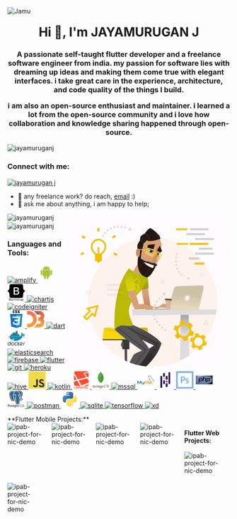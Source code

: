 <img align="left" alt="Jamu" src="https://lh3.googleusercontent.com/a-/AOh14GjSDcbh8k7ha16KO4fy51ar5E8ia57RBEzYqZ4x=s288-p-rw-no" />
<h1 align="center">Hi 👋, I'm JAYAMURUGAN J</h1>
<h3 align="center">A passionate self-taught flutter developer and a freelance software engineer from india. my passion for software lies with dreaming up ideas and making them come true with elegant interfaces. i take great care in the experience, architecture, and code quality of the things I build.

i am also an open-source enthusiast and maintainer. i learned a lot from the open-source community and i love how collaboration and knowledge sharing happened through open-source.</h3>

<p align="left"> <img src="https://komarev.com/ghpvc/?username=jayamuruganj&label=Profile%20views&color=0e75b6&style=flat" alt="jayamuruganj" /> </p>

<h3 align="left">Connect with me:</h3>
<p align="left">
<a href="https://linkedin.com/in/jayamurugan j" target="blank"><img align="center" src="https://raw.githubusercontent.com/rahuldkjain/github-profile-readme-generator/master/src/images/icons/Social/linked-in-alt.svg" alt="jayamurugan j" height="30" width="40" /></a>
</p>


- 💼 any freelance work? do reach, [email](mailto:jamu03031996@gmail.com) :)
- 💬 ask me about anything, i am happy to help;

<img align="right" alt="GIF" src="https://github.com/JAYAMURUGANJ/JAYAMURUGANJ/blob/main/mygitgif.gif?raw=true"/>

<p><img align="left" src="https://github-readme-stats.vercel.app/api/top-langs?username=jayamuruganj&show_icons=true&locale=en&layout=compact" alt="jayamuruganj" /></p>

<p>&nbsp;<img align="center" src="https://github-readme-stats.vercel.app/api?username=jayamuruganj&show_icons=true&locale=en" alt="jayamuruganj" /></p>

<h3 align="left">Languages and Tools:</h3>
<p align="left"> <a href="https://aws.amazon.com/amplify/" target="_blank" rel="noreferrer"> <img src="https://docs.amplify.aws/assets/logo-dark.svg" alt="amplify" width="40" height="40"/> </a> <a href="https://developer.android.com" target="_blank" rel="noreferrer"> <img src="https://raw.githubusercontent.com/devicons/devicon/master/icons/android/android-original-wordmark.svg" alt="android" width="40" height="40"/> </a> <a href="https://getbootstrap.com" target="_blank" rel="noreferrer"> <img src="https://raw.githubusercontent.com/devicons/devicon/master/icons/bootstrap/bootstrap-plain-wordmark.svg" alt="bootstrap" width="40" height="40"/> </a> <a href="https://www.chartjs.org" target="_blank" rel="noreferrer"> <img src="https://www.chartjs.org/media/logo-title.svg" alt="chartjs" width="40" height="40"/> </a> <a href="https://codeigniter.com" target="_blank" rel="noreferrer"> <img src="https://cdn.worldvectorlogo.com/logos/codeigniter.svg" alt="codeigniter" width="40" height="40"/> </a> <a href="https://www.w3schools.com/css/" target="_blank" rel="noreferrer"> <img src="https://raw.githubusercontent.com/devicons/devicon/master/icons/css3/css3-original-wordmark.svg" alt="css3" width="40" height="40"/> </a> <a href="https://d3js.org/" target="_blank" rel="noreferrer"> <img src="https://raw.githubusercontent.com/devicons/devicon/master/icons/d3js/d3js-original.svg" alt="d3js" width="40" height="40"/> </a> <a href="https://dart.dev" target="_blank" rel="noreferrer"> <img src="https://www.vectorlogo.zone/logos/dartlang/dartlang-icon.svg" alt="dart" width="40" height="40"/> </a> <a href="https://www.docker.com/" target="_blank" rel="noreferrer"> <img src="https://raw.githubusercontent.com/devicons/devicon/master/icons/docker/docker-original-wordmark.svg" alt="docker" width="40" height="40"/> </a> <a href="https://www.elastic.co" target="_blank" rel="noreferrer"> <img src="https://www.vectorlogo.zone/logos/elastic/elastic-icon.svg" alt="elasticsearch" width="40" height="40"/> </a> <a href="https://firebase.google.com/" target="_blank" rel="noreferrer"> <img src="https://www.vectorlogo.zone/logos/firebase/firebase-icon.svg" alt="firebase" width="40" height="40"/> </a> <a href="https://flutter.dev" target="_blank" rel="noreferrer"> <img src="https://www.vectorlogo.zone/logos/flutterio/flutterio-icon.svg" alt="flutter" width="40" height="40"/> </a> <a href="https://git-scm.com/" target="_blank" rel="noreferrer"> <img src="https://www.vectorlogo.zone/logos/git-scm/git-scm-icon.svg" alt="git" width="40" height="40"/> </a> <a href="https://heroku.com" target="_blank" rel="noreferrer"> <img src="https://www.vectorlogo.zone/logos/heroku/heroku-icon.svg" alt="heroku" width="40" height="40"/> </a> <a href="https://hive.apache.org/" target="_blank" rel="noreferrer"> <img src="https://www.vectorlogo.zone/logos/apache_hive/apache_hive-icon.svg" alt="hive" width="40" height="40"/> </a> <a href="https://developer.mozilla.org/en-US/docs/Web/JavaScript" target="_blank" rel="noreferrer"> <img src="https://raw.githubusercontent.com/devicons/devicon/master/icons/javascript/javascript-original.svg" alt="javascript" width="40" height="40"/> </a> <a href="https://kotlinlang.org" target="_blank" rel="noreferrer"> <img src="https://www.vectorlogo.zone/logos/kotlinlang/kotlinlang-icon.svg" alt="kotlin" width="40" height="40"/> </a> <a href="https://laravel.com/" target="_blank" rel="noreferrer"> <img src="https://raw.githubusercontent.com/devicons/devicon/master/icons/laravel/laravel-plain-wordmark.svg" alt="laravel" width="40" height="40"/> </a> <a href="https://www.mongodb.com/" target="_blank" rel="noreferrer"> <img src="https://raw.githubusercontent.com/devicons/devicon/master/icons/mongodb/mongodb-original-wordmark.svg" alt="mongodb" width="40" height="40"/> </a> <a href="https://www.microsoft.com/en-us/sql-server" target="_blank" rel="noreferrer"> <img src="https://www.svgrepo.com/show/303229/microsoft-sql-server-logo.svg" alt="mssql" width="40" height="40"/> </a> <a href="https://www.mysql.com/" target="_blank" rel="noreferrer"> <img src="https://raw.githubusercontent.com/devicons/devicon/master/icons/mysql/mysql-original-wordmark.svg" alt="mysql" width="40" height="40"/> </a> <a href="https://pandas.pydata.org/" target="_blank" rel="noreferrer"> <img src="https://raw.githubusercontent.com/devicons/devicon/2ae2a900d2f041da66e950e4d48052658d850630/icons/pandas/pandas-original.svg" alt="pandas" width="40" height="40"/> </a> <a href="https://www.photoshop.com/en" target="_blank" rel="noreferrer"> <img src="https://raw.githubusercontent.com/devicons/devicon/master/icons/photoshop/photoshop-line.svg" alt="photoshop" width="40" height="40"/> </a> <a href="https://www.php.net" target="_blank" rel="noreferrer"> <img src="https://raw.githubusercontent.com/devicons/devicon/master/icons/php/php-original.svg" alt="php" width="40" height="40"/> </a> <a href="https://www.postgresql.org" target="_blank" rel="noreferrer"> <img src="https://raw.githubusercontent.com/devicons/devicon/master/icons/postgresql/postgresql-original-wordmark.svg" alt="postgresql" width="40" height="40"/> </a> <a href="https://postman.com" target="_blank" rel="noreferrer"> <img src="https://www.vectorlogo.zone/logos/getpostman/getpostman-icon.svg" alt="postman" width="40" height="40"/> </a> <a href="https://www.python.org" target="_blank" rel="noreferrer"> <img src="https://raw.githubusercontent.com/devicons/devicon/master/icons/python/python-original.svg" alt="python" width="40" height="40"/> </a> <a href="https://www.sqlite.org/" target="_blank" rel="noreferrer"> <img src="https://www.vectorlogo.zone/logos/sqlite/sqlite-icon.svg" alt="sqlite" width="40" height="40"/> </a> <a href="https://www.tensorflow.org" target="_blank" rel="noreferrer"> <img src="https://www.vectorlogo.zone/logos/tensorflow/tensorflow-icon.svg" alt="tensorflow" width="40" height="40"/> </a> <a href="https://www.adobe.com/products/xd.html" target="_blank" rel="noreferrer"> <img src="https://cdn.worldvectorlogo.com/logos/adobe-xd.svg" alt="xd" width="40" height="40"/> </a> </p>
**Flutter Mobile Projects:**  
<br>
<a href="https://drive.google.com/file/d/16l5vxzTtSbEXlWhFkrGAXz20C1Yfqd8l/view">
  <img align="left" alt="ipab-project-for-nic-demo" width="100px"
     height="70px"  src="https://www.intepat.com/wp-content/uploads/2017/06/logo-570x298.jpg" />
</a>
<a href="https://play.google.com/store/apps/details?id=com.pecs">
  <img align="left" alt="ipab-project-for-nic-demo" width="100px"
     height="70px"  src="https://play-lh.googleusercontent.com/6DXX1aFJPegHhvGS2IVFazpdPKJS7p8jwSsgSce0vneY4BRd5LS8ATg7NBZ687yegWf6=s180-rw" />
</a>

<a href="https://play.google.com/store/apps/details?id=com.tnmsc_f">
  <img align="left" alt="ipab-project-for-nic-demo" width="100px"
     height="70px"  src="https://play-lh.googleusercontent.com/r4tEyEKjnvVQK9DAtrHJJFkQj3ayMsOJkeXAvMmKGliAABdTcxji188WoH_WuYE-xw=s180-rw" />
</a>
<a href="https://drive.google.com/file/d/1yeXJKfkxkVeNRqpKwQzAZaog2AlraNY4/view">
  <img align="left" alt="ipab-project-for-nic-demo" width="100px"
     height="70px"  src="https://hrce.tn.gov.in/images/thrce_logo_2F1112.png" />
</a>


**Flutter Web Projects:**  
<br>
<a href="https://jayamuruganj.github.io/web.sscsr/#/">
  <img align="left" alt="ipab-project-for-nic-demo" width="80px"
     height="70px"  src="https://ssc.nic.in/Content/library/assets/images/ssc-logo.png" />
</a>
<a href="https://rtionline.tn.gov.in/sscsr/flutter/web/#/">
  <img align="left" alt="ipab-project-for-nic-demo" width="70px"
     height="70px"  src="https://encrypted-tbn0.gstatic.com/images?q=tbn:ANd9GcT5ZBu5dUBCpMLERvElCy9tCH5Llu0Sg2cucrPJPvyooH5HBU5y1nUkQj_u2Vq1Z-V9bnw&usqp=CAU" />
</a>
